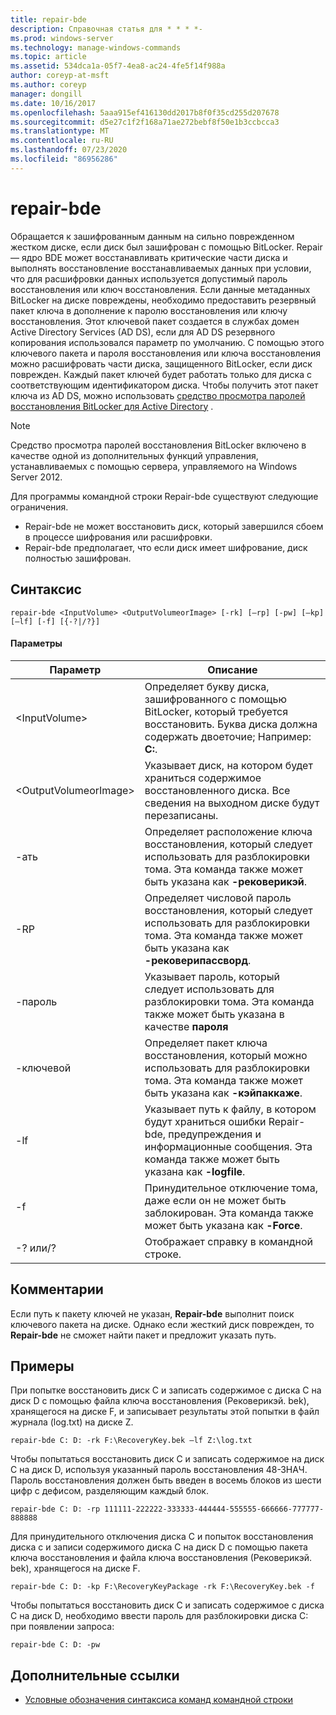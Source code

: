 ```yaml
---
title: repair-bde
description: Справочная статья для * * * *-
ms.prod: windows-server
ms.technology: manage-windows-commands
ms.topic: article
ms.assetid: 534dca1a-05f7-4ea8-ac24-4fe5f14f988a
author: coreyp-at-msft
ms.author: coreyp
manager: dongill
ms.date: 10/16/2017
ms.openlocfilehash: 5aaa915ef416130dd2017b8f0f35cd255d207678
ms.sourcegitcommit: d5e27c1f2f168a71ae272bebf8f50e1b3ccbcca3
ms.translationtype: MT
ms.contentlocale: ru-RU
ms.lasthandoff: 07/23/2020
ms.locfileid: "86956286"
---
```

# <a name="repair-bde"></a>repair-bde



Обращается к зашифрованным данным на сильно поврежденном жестком диске, если диск был зашифрован с помощью BitLocker. Repair — ядро BDE может восстанавливать критические части диска и выполнять восстановление восстанавливаемых данных при условии, что для расшифровки данных используется допустимый пароль восстановления или ключ восстановления. Если данные метаданных BitLocker на диске повреждены, необходимо предоставить резервный пакет ключа в дополнение к паролю восстановления или ключу восстановления. Этот ключевой пакет создается в службах домен Active Directory Services (AD DS), если для AD DS резервного копирования использовался параметр по умолчанию. С помощью этого ключевого пакета и пароля восстановления или ключа восстановления можно расшифровать части диска, защищенного BitLocker, если диск поврежден. Каждый пакет ключей будет работать только для диска с соответствующим идентификатором диска. Чтобы получить этот пакет ключа из AD DS, можно использовать [средство просмотра паролей восстановления BitLocker для Active Directory](/previous-versions/windows/it-pro/windows-7/dd875531(v=ws.10)) .

> [!NOTE]
> Средство просмотра паролей восстановления BitLocker включено в качестве одной из дополнительных функций управления, устанавливаемых с помощью сервера, управляемого на Windows Server 2012.

Для программы командной строки Repair-bde существуют следующие ограничения.
-   Repair-bde не может восстановить диск, который завершился сбоем в процессе шифрования или расшифровки.
-   Repair-bde предполагает, что если диск имеет шифрование, диск полностью зашифрован.



## <a name="syntax"></a>Синтаксис

```
repair-bde <InputVolume> <OutputVolumeorImage> [-rk] [–rp] [-pw] [–kp] [–lf] [-f] [{-?|/?}]
```

#### <a name="parameters"></a>Параметры

|Параметр|Описание|
|---------|-----------|
|\<InputVolume>|Определяет букву диска, зашифрованного с помощью BitLocker, который требуется восстановить. Буква диска должна содержать двоеточие; Например: **C:**.|
|\<OutputVolumeorImage>|Указывает диск, на котором будет храниться содержимое восстановленного диска. Все сведения на выходном диске будут перезаписаны.|
|-ать|Определяет расположение ключа восстановления, который следует использовать для разблокировки тома. Эта команда также может быть указана как **-рековерикэй**.|
|-RP|Определяет числовой пароль восстановления, который следует использовать для разблокировки тома. Эта команда также может быть указана как **-рековерипассворд**.|
|-пароль|Указывает пароль, который следует использовать для разблокировки тома. Эта команда также может быть указана в качестве **пароля**|
|-ключевой|Определяет пакет ключа восстановления, который можно использовать для разблокировки тома. Эта команда также может быть указана как **-кэйпаккаже**.|
|-lf|Указывает путь к файлу, в котором будут храниться ошибки Repair-bde, предупреждения и информационные сообщения. Эта команда также может быть указана как **-logfile**.|
|-f|Принудительное отключение тома, даже если он не может быть заблокирован. Эта команда также может быть указана как **-Force**.|
|-? или/?|Отображает справку в командной строке.|

## <a name="remarks"></a>Комментарии

Если путь к пакету ключей не указан, **Repair-bde** выполнит поиск ключевого пакета на диске. Однако если жесткий диск поврежден, то **Repair-bde** не сможет найти пакет и предложит указать путь.

## <a name="examples"></a>Примеры

При попытке восстановить диск C и записать содержимое с диска C на диск D с помощью файла ключа восстановления (Рековерикэй. bek), хранящегося на диске F, и записывает результаты этой попытки в файл журнала (log.txt) на диске Z.
```
repair-bde C: D: -rk F:\RecoveryKey.bek –lf Z:\log.txt
```
Чтобы попытаться восстановить диск C и записать содержимое на диск C на диск D, используя указанный пароль восстановления 48-ЗНАЧ. Пароль восстановления должен быть введен в восемь блоков из шести цифр с дефисом, разделяющим каждый блок.
```
repair-bde C: D: -rp 111111-222222-333333-444444-555555-666666-777777-888888
```
Для принудительного отключения диска C и попыток восстановления диска c и записи содержимого диска C на диск D с помощью пакета ключа восстановления и файла ключа восстановления (Рековерикэй. bek), хранящегося на диске F.
```
repair-bde C: D: -kp F:\RecoveryKeyPackage -rk F:\RecoveryKey.bek -f
```
Чтобы попытаться восстановить диск C и записать содержимое с диска C на диск D, необходимо ввести пароль для разблокировки диска C: при появлении запроса:
```
repair-bde C: D: -pw
```

## <a name="additional-references"></a>Дополнительные ссылки

- [Условные обозначения синтаксиса команд командной строки](command-line-syntax-key.md)
